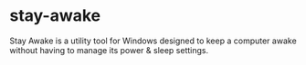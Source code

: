 # stay-awake
 Stay Awake is a utility tool for Windows designed to keep a computer awake without having to manage its power & sleep settings.
